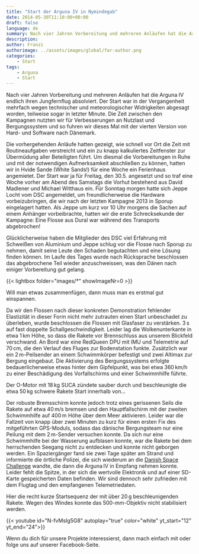 ```yaml
---
title: "Start der Arguna IV in Nymindegab"
date: 2014-05-30T11:10:00+00:00
draft: false
language: de
summary: Nach vier Jahren Vorbereitung und mehreren Anläufen hat die Arguna IV endlich ihren Jungfernflug absolviert...
description: 
author: Franzi
authorimage: ../assets/images/global/far-author.png
categories: 
    - Start
tags:
    - Arguna
    - Start 
---
```


Nach vier Jahren Vorbereitung und mehreren Anläufen hat die Arguna IV endlich ihren Jungfernflug absolviert. Der Start war in der Vergangenheit mehrfach wegen technischer und meteorologischer Widrigkeiten abgesagt worden, teilweise sogar in letzter Minute. Die Zeit zwischen den Kampagnen nutzten wir für Verbesserungen an Nutzlast und Bergungssystem und so fuhren wir dieses Mal mit der vierten Version von Hard- und Software nach Dänemark.

Die vorhergehenden Anläufe hatten gezeigt, wie schnell vor Ort die Zeit mit Routineaufgaben verstreicht und ein zu knapp kalkuliertes Zeitfenster zur Übermüdung aller Beteiligten führt. Um diesmal die Vorbereitungen in Ruhe und mit der notwendigen Aufmerksamkeit abschließen zu können, hatten wir in Hvide Sande (White Sands!) für eine Woche ein Ferienhaus angemietet. Der Start war ja für Freitag, den 30.5. angesetzt und so traf eine Woche vorher am Abend des Samstags die Vorhut bestehend aus David Madlener und Michael Witthaus ein. Für Sonntag morgen hatte sich Jeppe Locht vom DSC angemeldet, um freundlicherweise die Hardware vorbeizubringen, die wir nach der letzten Kampagne 2013 in Sporup eingelagert hatten. Als Jeppe um kurz vor 10 Uhr morgens die Sachen auf einem Anhänger vorbeibrachte, hatten wir die erste Schrecksekunde der Kampagne: Eine Flosse aus Dural war während des Transports abgebrochen!

Glücklicherweise haben die Mitglieder des DSC viel Erfahrung mit Schweißen von Aluminium und Jeppe schlug vor die Flosse nach Sporup zu nehmen, damit seine Leute den Schaden begutachten und eine Lösung finden können. Im Laufe des Tages wurde nach Rücksprache beschlossen das abgebrochene Teil wieder anzuschweissen, was den Dänen nach einiger Vorbereitung gut gelang.

{{< lightbox folder="images/*" showImageNr=0 >}}

Will man etwas zusammenfügen, dann muss man es erstmal gut einspannen.

Da wir den Flossen nach dieser konkreten Demonstration fehlender Elastizität in dieser Form nicht mehr zutrauten einen Start unbeschadet zu überleben, wurde beschlossen die Flossen mit Glasfaser zu verstärken. 3 s auf fast doppelte Schallgeschwindigkeit. Leider lag die Wolkenunterkante in etwa 1 km Höhe, so dass die Rakete vor Brennschluss aus unserem Blickfeld verschwand. An Bord war eine RedQueen DPU mit IMU und Telemetrie auf 70 cm, die den Verlauf des Fluges zur Bodenstation funkte. Zusätzlich war ein 2 m-Peilsender an einem Schwimmkörper befestigt und zwei Altimax zur Bergung eingebaut. Die Aktivierung des Bergungssystems erfolgte bedauerlicherweise etwas hinter dem Gipfelpunkt, was bei etwa 360 km/h zu einer Beschädigung des Vorfallschirms und einer Schwimmhilfe führte.

Der O-Motor mit 18 kg SUCA zündete sauber durch und beschleunigte die etwa 50 kg schwere Rakete Start innerhalb von...

Der robuste Bremsschirm konnte jedoch trotz eines gerissenen Seils die Rakete auf etwa  40 m/s bremsen und den Hauptfallschirm mit der zweiten Schwimmhilfe auf 400 m Höhe über dem Meer aktivieren. Leider war die Fallzeit von knapp über zwei Minuten zu kurz für einen ersten Fix des mitgeführten GPS-Moduls, sodass das dänische Bergungsteam nur eine Peilung mit dem 2 m-Sender versuchen konnte. Da sich nur eine Schwimmhilfe bei der Wasserung aufblasen konnte, war die Rakete bei dem herrschenden Seegang nicht zu entdecken und konnte nicht geborgen werden. Ein Spaziergänger fand sie zwei Tage später am Strand und informierte die örtliche Polizei, die sich wiederum an die [Danish Space Challenge](https://www.facebook.com/DanishSpaceChallenge) wandte, die dann die Arguna IV in Empfang nehmen konnte. Leider fehlt die Spitze, in der sich die wertvolle Elektronik und auf einer SD-Karte gespeicherten Daten befinden. Wir sind dennoch sehr zufrieden mit dem Flugtag und den empfangenen Telemetriedaten.

Hier die recht kurze Startsequenz der mit über 20 g beschleunigenden Rakete. Wegen des Windes konnte das 500-mm-Objektiv nicht stabilisiert werden.

{{< youtube id="N-fvMsIg5G8" autoplay="true" color="white" yt_start="12" yt_end="24">}}

Wenn du dich für unsere Projekte interessierst, dann mach einfach mit oder folge uns auf unserer Facebook-Seite.
